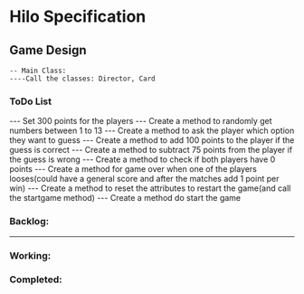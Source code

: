 # Hilo Specification
## Game Design

    -- Main Class:
    ----Call the classes: Director, Card



### ToDo List
--- Set 300 points for the players
--- Create a method to randomly get numbers between 1 to 13 
--- Create a method to ask the player which option they want to guess
--- Create a method to add 100 points to the player  if the guess is correct
--- Create a method to subtract 75 points from the player if the guess is wrong
--- Create a method to check if both players have 0 points
--- Create a method for game over when one of the players looses(could have a general score and after the matches add 1 point per win)
--- Create a method to reset the attributes to restart the game(and call the startgame method)
--- Create a method do start the game

### Backlog:
--- 


### Working:



### Completed:
